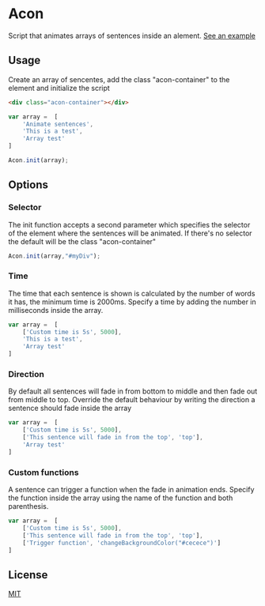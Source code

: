 # Acon

Script that animates arrays of sentences inside an alement.
[See an example](https://codepen.io/sedran/pen/aQPbwz)

## Usage

Create an array of sencentes, add the class "acon-container" to the element and initialize the script

```html
<div class="acon-container"></div>
```

```javascript
var array =  [
    'Animate sentences',
    'This is a test',
    'Array test'
]

Acon.init(array);
```

## Options

### Selector
The init function accepts a second parameter which specifies the selector of the element where the sentences will be animated.
If there's no selector the default will be the class "acon-container"
```javascript
Acon.init(array,"#myDiv");
```
### Time
The time that each sentence is shown is calculated by the number of words it has, the minimum time is 2000ms.
Specify a time by adding the number in milliseconds inside the array.

```javascript
var array =  [
    ['Custom time is 5s', 5000],
    'This is a test',
    'Array test'
]
```
### Direction
By default all sentences will fade in from bottom to middle and then fade out from middle to top. 
Override the default behaviour by writing the direction a sentence should fade inside the array

```javascript
var array =  [
    ['Custom time is 5s', 5000],
    ['This sentence will fade in from the top', 'top'],
    'Array test'
]
```

### Custom functions
A sentence can trigger a function when the fade in animation ends. Specify the function inside the array using the name of the
function and both parenthesis.
```javascript
var array =  [
    ['Custom time is 5s', 5000],
    ['This sentence will fade in from the top', 'top'],
    ['Trigger function', 'changeBackgroundColor("#cecece")']
]
```

## License
[MIT](https://choosealicense.com/licenses/mit/)
